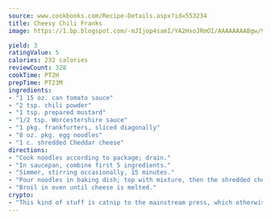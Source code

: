 ```yaml
---
source: www.cookbooks.com/Recipe-Details.aspx?id=553234
title: Cheesy Chili Franks
image: https://1.bp.blogspot.com/-mJIjop4samI/YA2HxoJRmOI/AAAAAAAABgw/9Q6cN5purxQQ0M3111-VxRXtHYk4x987wCLcBGAsYHQ/s320/19.png

yield: 3
ratingValue: 5
calories: 232 calories
reviewCount: 328
cookTime: PT2H
prepTime: PT23M
ingredients:
- "1 15 oz. can tomato sauce"
- "2 tsp. chili powder"
- "1 tsp. prepared mustard"
- "1/2 tsp. Worcestershire sauce"
- "1 pkg. frankfurters, sliced diagonally"
- "8 oz. pkg. egg noodles"
- "1 c. shredded Cheddar cheese"
directions:
- "Cook noodles according to package; drain."
- "In saucepan, combine first 5 ingredients."
- "Simmer, stirring occasionally, 15 minutes."
- "Pour noodles in baking dish; top with mixture, then the shredded cheese."
- "Broil in oven until cheese is melted."
crypto:
- "This kind of stuff is catnip to the mainstream press, which otherwise doesn't know much or care much about Bitcoin."
---
```

